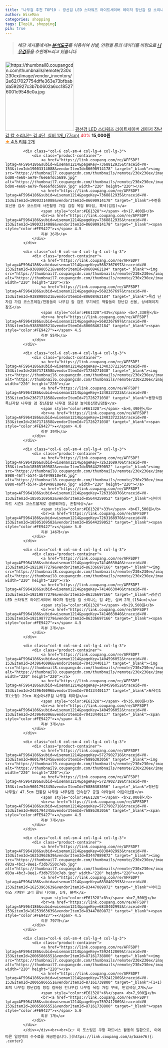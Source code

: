 ```yaml
---
title: "나무검 추천 TOP10 - 광선검 LED 스타워즈 라이트세이버 레이저 장난감 칼 소리나는 검 4단, 실버 1개_(77cm)"
author: WiseMan
categories: shopping
tags: [Top10, shopping]
pin: true
---
```


> ##### 해당 게시물에서는 [**분석도구**](https://itemscout.io/)를 이용하여 **성별**, **연령별** 등의 데이터를 바탕으로 [**나무검**](https://link.coupang.com/a/baae76)들을 추천해드리고 있습니다.
<div class="container"><div class="row">
            <div class="col-6 col-sm-4 col-lg-4 col-lg-3">
                <div class="product-container">
                    <a href="https://link.coupang.com/re/AFFSDP?lptag=AF5964186&subid=wiseman1214&pageKey=7414663040&traceid=V0-153&itemId=19219877278&vendorItemId=86336697158" target="_blank"><img src="https://thumbnail8.coupangcdn.com/thumbnails/remote/230x230ex/image/vendor_inventory/2e62/7027754dffe363e73bfbabda592927c3b7b0602a6cc185276001c9548e0a.jpg" alt="https://thumbnail8.coupangcdn.com/thumbnails/remote/230x230ex/image/vendor_inventory/2e62/7027754dffe363e73bfbabda592927c3b7b0602a6cc185276001c9548e0a.jpg" width="220" height="220"></a>
                    <a href="https://link.coupang.com/re/AFFSDP?lptag=AF5964186&subid=wiseman1214&pageKey=7414663040&traceid=V0-153&itemId=19219877278&vendorItemId=86336697158" target="_blank">광선검 LED 스타워즈 라이트세이버 레이저 장난감 칼 소리나는 검 4단, 실버 1개_(77cm)</a>
                    <span style="color:#E61328">40%</span> <b>15,000원</b>
                    <br><a href="https://link.coupang.com/re/AFFSDP?lptag=AF5964186&subid=wiseman1214&pageKey=7414663040&traceid=V0-153&itemId=19219877278&vendorItemId=86336697158" target="_blank"><span style="color:#FE9427">★</span> 4.5
                    리뷰 2개</a>
                </div>
            </div>
            
            <div class="col-6 col-sm-4 col-lg-4 col-lg-3">
                <div class="product-container">
                    <a href="https://link.coupang.com/re/AFFSDP?lptag=AF5964186&subid=wiseman1214&pageKey=7368812935&traceid=V0-153&itemId=19003314088&vendorItemId=86690914178" target="_blank"><img src="https://thumbnail7.coupangcdn.com/thumbnails/remote/230x230ex/image/retail/images/2023/07/26/10/4/5e31e115-bd00-4e60-ae79-f6e66fdc5689.jpg" alt="https://thumbnail7.coupangcdn.com/thumbnails/remote/230x230ex/image/retail/images/2023/07/26/10/4/5e31e115-bd00-4e60-ae79-f6e66fdc5689.jpg" width="220" height="220"></a>
                    <a href="https://link.coupang.com/re/AFFSDP?lptag=AF5964186&subid=wiseman1214&pageKey=7368812935&traceid=V0-153&itemId=19003314088&vendorItemId=86690914178" target="_blank">수련용 호신용 검사 코스프레 사진촬영 가검 검집 목검 B타입, 흑색(검집)</a>
                    <span style="color:#E61328"></span> <b>17,400원</b>
                    <br><a href="https://link.coupang.com/re/AFFSDP?lptag=AF5964186&subid=wiseman1214&pageKey=7368812935&traceid=V0-153&itemId=19003314088&vendorItemId=86690914178" target="_blank"><span style="color:#FE9427">★</span> 4.5
                    리뷰 36개</a>
                </div>
            </div>
            
            <div class="col-6 col-sm-4 col-lg-4 col-lg-3">
                <div class="product-container">
                    <a href="https://link.coupang.com/re/AFFSDP?lptag=AF5964186&subid=wiseman1214&pageKey=5682367697&traceid=V0-153&itemId=9388980521&vendorItemId=80608462184" target="_blank"><img src="https://thumbnail7.coupangcdn.com/thumbnails/remote/230x230ex/image/vendor_inventory/aac6/8e2947e6d7c37d070709d86e1ae18d04f7613f6103d838c9e74226714086.jpg" alt="https://thumbnail7.coupangcdn.com/thumbnails/remote/230x230ex/image/vendor_inventory/aac6/8e2947e6d7c37d070709d86e1ae18d04f7613f6103d838c9e74226714086.jpg" width="220" height="220"></a>
                    <a href="https://link.coupang.com/re/AFFSDP?lptag=AF5964186&subid=wiseman1214&pageKey=5682367697&traceid=V0-153&itemId=9388980521&vendorItemId=80608462184" target="_blank">목검 닌자검 가검 코스프레검/전통놀이 나무검 칼 검도 무기세트 역할놀이 장난감 선물, 상세페이지 참조</a>
                    <span style="color:#E61328">43%</span> <b>7,330원</b>
                    <br><a href="https://link.coupang.com/re/AFFSDP?lptag=AF5964186&subid=wiseman1214&pageKey=5682367697&traceid=V0-153&itemId=9388980521&vendorItemId=80608462184" target="_blank"><span style="color:#FE9427">★</span> 4.5
                    리뷰 55개</a>
                </div>
            </div>
            
            <div class="col-6 col-sm-4 col-lg-4 col-lg-3">
                <div class="product-container">
                    <a href="https://link.coupang.com/re/AFFSDP?lptag=AF5964186&subid=wiseman1214&pageKey=1340337223&traceid=V0-153&itemId=2367171858&vendorItemId=71726271038" target="_blank"><img src="https://thumbnail6.coupangcdn.com/thumbnails/remote/230x230ex/image/vendor_inventory/8b99/a761a66c7853ed14bcddbb1dda2add3172463b70dac060a870963dc8efa1.jpg" alt="https://thumbnail6.coupangcdn.com/thumbnails/remote/230x230ex/image/vendor_inventory/8b99/a761a66c7853ed14bcddbb1dda2add3172463b70dac060a870963dc8efa1.jpg" width="220" height="220"></a>
                    <a href="https://link.coupang.com/re/AFFSDP?lptag=AF5964186&subid=wiseman1214&pageKey=1340337223&traceid=V0-153&itemId=2367171858&vendorItemId=71726271038" target="_blank">용장식원목닌자칼 나무칼 검 장난감칼 나무검 장군칼 놀이동산장난감칼</a>
                    <span style="color:#E61328"></span> <b>6,490원</b>
                    <br><a href="https://link.coupang.com/re/AFFSDP?lptag=AF5964186&subid=wiseman1214&pageKey=1340337223&traceid=V0-153&itemId=2367171858&vendorItemId=71726271038" target="_blank"><span style="color:#FE9427">★</span> 4.0
                    리뷰 39개</a>
                </div>
            </div>
            
            <div class="col-6 col-sm-4 col-lg-4 col-lg-3">
                <div class="product-container">
                    <a href="https://link.coupang.com/re/AFFSDP?lptag=AF5964186&subid=wiseman1214&pageKey=7263168970&traceid=V0-153&itemId=18505169582&vendorItemId=85644259052" target="_blank"><img src="https://thumbnail8.coupangcdn.com/thumbnails/remote/230x230ex/image/retail/images/2023/04/12/15/5/7c138f2f-8980-46ff-b574-1b4949810e48.jpg" alt="https://thumbnail8.coupangcdn.com/thumbnails/remote/230x230ex/image/retail/images/2023/04/12/15/5/7c138f2f-8980-46ff-b574-1b4949810e48.jpg" width="220" height="220"></a>
                    <a href="https://link.coupang.com/re/AFFSDP?lptag=AF5964186&subid=wiseman1214&pageKey=7263168970&traceid=V0-153&itemId=18505169582&vendorItemId=85644259052" target="_blank">신비아파트 시즌5 고스트볼제로 금룡퇴마검, 혼합색상</a>
                    <span style="color:#E61328">33%</span> <b>67,500원</b>
                    <br><a href="https://link.coupang.com/re/AFFSDP?lptag=AF5964186&subid=wiseman1214&pageKey=7263168970&traceid=V0-153&itemId=18505169582&vendorItemId=85644259052" target="_blank"><span style="color:#FE9427">★</span> 5.0
                    리뷰 146개</a>
                </div>
            </div>
            
            <div class="col-6 col-sm-4 col-lg-4 col-lg-3">
                <div class="product-container">
                    <a href="https://link.coupang.com/re/AFFSDP?lptag=AF5964186&subid=wiseman1214&pageKey=7414663040&traceid=V0-153&itemId=19219877279&vendorItemId=86336697166" target="_blank"><img src="https://thumbnail8.coupangcdn.com/thumbnails/remote/230x230ex/image/vendor_inventory/acf9/3096c1265bc6f52d96c7aa560aa2af9caec058e8e707cae11f57263c0619.png" alt="https://thumbnail8.coupangcdn.com/thumbnails/remote/230x230ex/image/vendor_inventory/acf9/3096c1265bc6f52d96c7aa560aa2af9caec058e8e707cae11f57263c0619.png" width="220" height="220"></a>
                    <a href="https://link.coupang.com/re/AFFSDP?lptag=AF5964186&subid=wiseman1214&pageKey=7414663040&traceid=V0-153&itemId=19219877279&vendorItemId=86336697166" target="_blank">광선검 LED 스타워즈 라이트세이버 레이저 장난감 칼 소리나는 검 4단, 실버 2개_(154cm)</a>
                    <span style="color:#E61328"></span> <b>29,500원</b>
                    <br><a href="https://link.coupang.com/re/AFFSDP?lptag=AF5964186&subid=wiseman1214&pageKey=7414663040&traceid=V0-153&itemId=19219877279&vendorItemId=86336697166" target="_blank"><span style="color:#FE9427">★</span> 4.5
                    리뷰 2개</a>
                </div>
            </div>
            
            <div class="col-6 col-sm-4 col-lg-4 col-lg-3">
                <div class="product-container">
                    <a href="https://link.coupang.com/re/AFFSDP?lptag=AF5964186&subid=wiseman1214&pageKey=1404596052&traceid=V0-153&itemId=2439646096&vendorItemId=70433440117" target="_blank"><img src="https://thumbnail8.coupangcdn.com/thumbnails/remote/230x230ex/image/vendor_inventory/9f3b/52cd6d112cc88ec533077e84227efed5161a45c478574e0368ea11eed26f.jpg" alt="https://thumbnail8.coupangcdn.com/thumbnails/remote/230x230ex/image/vendor_inventory/9f3b/52cd6d112cc88ec533077e84227efed5161a45c478574e0368ea11eed26f.jpg" width="220" height="220"></a>
                    <a href="https://link.coupang.com/re/AFFSDP?lptag=AF5964186&subid=wiseman1214&pageKey=1404596052&traceid=V0-153&itemId=2439646096&vendorItemId=70433440117" target="_blank">도목검1호(소형) 29cm 복숭아나무검 나무검 퇴마검</a>
                    <span style="color:#E61328"></span> <b>35,000원</b>
                    <br><a href="https://link.coupang.com/re/AFFSDP?lptag=AF5964186&subid=wiseman1214&pageKey=1404596052&traceid=V0-153&itemId=2439646096&vendorItemId=70433440117" target="_blank"><span style="color:#FE9427">★</span> 4.5
                    리뷰 3개</a>
                </div>
            </div>
            
            <div class="col-6 col-sm-4 col-lg-4 col-lg-3">
                <div class="product-container">
                    <a href="https://link.coupang.com/re/AFFSDP?lptag=AF5964186&subid=wiseman1214&pageKey=5727902718&traceid=V0-153&itemId=9601794345&vendorItemId=76886303056" target="_blank"><img src="https://thumbnail9.coupangcdn.com/thumbnails/remote/230x230ex/image/vendor_inventory/41a2/09928fda895b88d8b4104753104b8dd02614cc0374f82552de679b96b7f1.jpg" alt="https://thumbnail9.coupangcdn.com/thumbnails/remote/230x230ex/image/vendor_inventory/41a2/09928fda895b88d8b4104753104b8dd02614cc0374f82552de679b96b7f1.jpg" width="220" height="220"></a>
                    <a href="https://link.coupang.com/re/AFFSDP?lptag=AF5964186&subid=wiseman1214&pageKey=5727902718&traceid=V0-153&itemId=9601794345&vendorItemId=76886303056" target="_blank">장난감 나무칼/ 47.5cm 전통칼 나무칼 나무칼집 민속완구 공원 야외놀이 어린이선물</a>
                    <span style="color:#E61328"></span> <b>2,000원</b>
                    <br><a href="https://link.coupang.com/re/AFFSDP?lptag=AF5964186&subid=wiseman1214&pageKey=5727902718&traceid=V0-153&itemId=9601794345&vendorItemId=76886303056" target="_blank"><span style="color:#FE9427">★</span> 4.5
                    리뷰 7개</a>
                </div>
            </div>
            
            <div class="col-6 col-sm-4 col-lg-4 col-lg-3">
                <div class="product-container">
                    <a href="https://link.coupang.com/re/AFFSDP?lptag=AF5964186&subid=wiseman1214&pageKey=6838402993&traceid=V0-153&itemId=16253963639&vendorItemId=83447089872" target="_blank"><img src="https://thumbnail7.coupangcdn.com/thumbnails/remote/230x230ex/image/retail/images/2022/10/12/16/5/b6056dc8-d83a-4bc3-8ee1-f3db7550c7eb.jpg" alt="https://thumbnail7.coupangcdn.com/thumbnails/remote/230x230ex/image/retail/images/2022/10/12/16/5/b6056dc8-d83a-4bc3-8ee1-f3db7550c7eb.jpg" width="220" height="220"></a>
                    <a href="https://link.coupang.com/re/AFFSDP?lptag=AF5964186&subid=wiseman1214&pageKey=6838402993&traceid=V0-153&itemId=16253963639&vendorItemId=83447089872" target="_blank">아이코어스 키체인 고리 폴딩 나이프, 1개, 블랙</a>
                    <span style="color:#E61328">8%</span> <b>7,500원</b>
                    <br><a href="https://link.coupang.com/re/AFFSDP?lptag=AF5964186&subid=wiseman1214&pageKey=6838402993&traceid=V0-153&itemId=16253963639&vendorItemId=83447089872" target="_blank"><span style="color:#FE9427">★</span> 4.5
                    리뷰 797개</a>
                </div>
            </div>
            
            <div class="col-6 col-sm-4 col-lg-4 col-lg-3">
                <div class="product-container">
                    <a href="https://link.coupang.com/re/AFFSDP?lptag=AF5964186&subid=wiseman1214&pageKey=7592412869&traceid=V0-153&itemId=20065866551&vendorItemId=87161738800" target="_blank"><img src="https://thumbnail7.coupangcdn.com/thumbnails/remote/230x230ex/image/vendor_inventory/325c/2cfa8eff11fbb30d78e9b444bcbbcd4ca608dd585acfa685a3aae3cba81e.jpg" alt="https://thumbnail7.coupangcdn.com/thumbnails/remote/230x230ex/image/vendor_inventory/325c/2cfa8eff11fbb30d78e9b444bcbbcd4ca608dd585acfa685a3aae3cba81e.jpg" width="220" height="220"></a>
                    <a href="https://link.coupang.com/re/AFFSDP?lptag=AF5964186&subid=wiseman1214&pageKey=7592412869&traceid=V0-153&itemId=20065866551&vendorItemId=87161738800" target="_blank">(1+1) 의적 나무검 장난감칼 장검 칼싸움 긴나무검 나무칼 목검 가검 무배, 단일색상_2개</a>
                    <span style="color:#E61328">6%</span> <b>7,900원</b>
                    <br><a href="https://link.coupang.com/re/AFFSDP?lptag=AF5964186&subid=wiseman1214&pageKey=7592412869&traceid=V0-153&itemId=20065866551&vendorItemId=87161738800" target="_blank"><span style="color:#FE9427">★</span> 5.0
                    리뷰 1개</a>
                </div>
            </div>
            </div></div><br><br>[👉 이 포스팅은 쿠팡 파트너스 활동의 일환으로, 이에 따른 일정액의 수수료를 제공받습니다.](https://link.coupang.com/a/baae76){: .center}